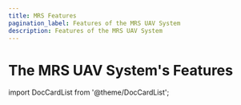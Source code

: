 ```yaml
---
title: MRS Features
pagination_label: Features of the MRS UAV System
description: Features of the MRS UAV System
---
```


# The MRS UAV System's Features

import DocCardList from '@theme/DocCardList';

<DocCardList />
